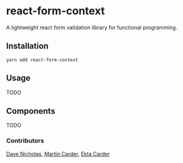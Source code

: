 # react-form-context

A lightweight react form validation library for functional programming.

## Installation

```
yarn add react-form-context
```

## Usage

TODO

## Components

TODO

### Contributors

[Dave Nicholas](https://github.com/dave-nicholas), [Martin Carder](https://github.com/MartinCarder), [Ekta Carder](https://github.com/EktaWadhwani)